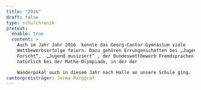 ```yaml
---
title: "2016"
draft: false
type: schulchronik
pretext:
  enable: true
  content: >
    Auch im Jahr Jahr 2016  konnte das Georg-Cantor-Gymnasium viele
    Wettbewerbserfolge feiern. Dazu gehören Errungenschaften bei „Jugend
    Forscht“,  „Jugend musiziert“ , der Bundeswettbewerb Fremdsprachen und
    natürlich bei der Mathe-Olympiade, in der der

    Wanderpokal auch in diesem Jahr nach Halle an unsere Schule ging.
cantorpreisträger: Jorma Marggraf
---
```

